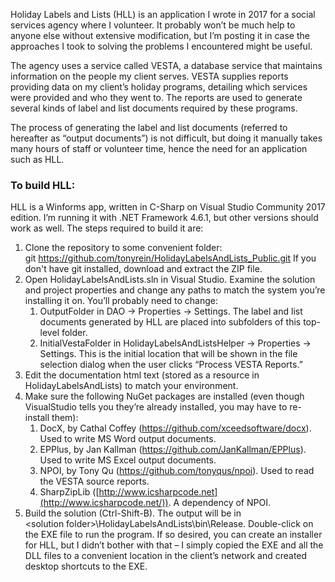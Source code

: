 Holiday Labels and Lists (HLL) is an application I wrote in 2017 for a social services agency where I volunteer. It probably won’t be much help to anyone else without extensive modification, but I’m posting it in case the approaches I took to solving the problems I encountered might be useful.

The agency uses a service called VESTA, a database service that maintains information on the people my client serves. VESTA supplies reports providing data on my client’s holiday programs, detailing which services were provided and who they went to. The reports are used to generate several kinds of label and list documents required by these programs.

The process of generating the label and list documents (referred to hereafter as “output documents”) is not difficult, but doing it manually takes many hours of staff or volunteer time, hence the need for an application such as HLL.

### To build HLL:

HLL is a Winforms app, written in C-Sharp on Visual Studio Community 2017 edition. I’m running it with .NET Framework 4.6.1, but other versions should work as well. The steps required to build it are:

1. Clone the repository to some convenient folder: git <https://github.com/tonyrein/HolidayLabelsAndLists_Public.git> If you don't have git installed, download and extract the ZIP file.
2. Open HolidayLabelsAndLists.sln in Visual Studio. Examine the solution and project properties and change any paths to match the system you’re installing it on. You’ll probably need to change:
    1. OutputFolder in DAO → Properties → Settings. The label and list documents generated by HLL are placed into subfolders of this top-level folder.
    2. InitialVestaFolder in HolidayLabelsAndListsHelper → Properties → Settings. This is the initial location that will be shown in the file selection dialog when the user clicks “Process VESTA Reports.”
3. Edit the documentation html text (stored as a resource in HolidayLabelsAndLists) to match your environment.
4.  Make sure the following NuGet packages are installed (even though VisualStudio tells you they’re already installed, you may have to re-install them):
    1. DocX, by Cathal Coffey (<https://github.com/xceedsoftware/docx>). Used to write MS Word output documents.
    2. EPPlus, by Jan Kallman (<https://github.com/JanKallman/EPPlus>). Used to write MS Excel output documents.
    3. NPOI, by Tony Qu (<https://github.com/tonyqus/npoi>). Used to read the VESTA source reports.
    4. SharpZipLib ([http://www.icsharpcode.net](http://www.icsharpcode.net/)). A dependency of NPOI.
5. Build the solution (Ctrl-Shift-B). The output will be in &lt;solution folder&gt;\\HolidayLabelsAndLists\\bin\\Release. Double-click on the EXE file to run the program. If so desired, you can create an installer for HLL, but I didn’t bother with that – I simply copied the EXE and all the DLL files to a convenient location in the client’s network and created desktop shortcuts to the EXE.
